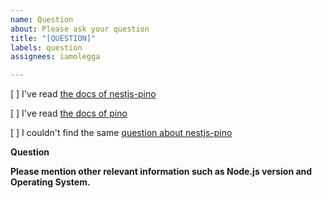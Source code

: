 ```yaml
---
name: Question
about: Please ask your question
title: "[QUESTION]"
labels: question
assignees: iamolegga

---
```


<!-- Please don't delete this template or we'll close your issue -->
<!-- Before creating an issue please make sure you are using the latest version. -->

[ ] I've read [the docs of nestjs-pino](https://github.com/iamolegga/nestjs-pino/blob/master/README.md)

[ ] I've read [the docs of pino](https://getpino.io/#/)

[ ] I couldn't find the same [question about nestjs-pino](https://github.com/iamolegga/nestjs-pino/issues?q=label%3Aquestion)

**Question**



**Please mention other relevant information such as Node.js version and Operating System.**


